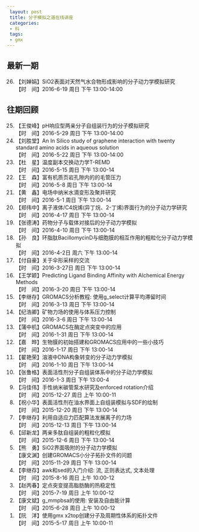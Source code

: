 ```yaml
---
 layout: post
 title: 分子模拟之道在线讲座
 categories:
 - 科
 tags:
 - gmx
---
```


## 最新一期

<ol>
<li value='26'>
【刘婵娟】SiO2表面对天然气水合物形成影响的分子动力学模拟研究<br>
【时　间】2016-6-19 周日 下午 13:00-14:00
</li>
</ol>

## 往期回顾

<ol>
<li value='25'>
【王俊峰】pH响应型两亲分子自组装行为的分子模拟研究<br>
【时　间】2016-5-29 周日 下午 13:00-14:00</li>

<li value='24'>
【刘胜堂】An In Silico study of graphene interaction with twenty standard amino acids in aqueous solution<br>
【时　间】2016-5-22 周日 下午 13:00-14:00</li>

<li value='23'>
【杜　星】温度副本交换动力学T-REMD<br>
【时　间】2016-5-15 周日 下午 13:00-14</li>

<li value='22'>
【王　森】富有机质页岩孔隙内的的毛管压力<br>
【时　间】2016-5-8 周日 下午 13:00-14</li>

<li value='21'>
【黄　鑫】电场中纳米水滴变形及聚并研究<br>
【时　间】2016-5-1 周日 下午 13:00-14</li>

<li value='20'>
【郑伟中】离子液体/C4烷烯(异丁烷、2-丁烯)界面行为的分子动力学研究<br>
【时　间】2016-4-17 周日 下午 13:00-14</li>

<li value='19'>
【张德涛】药物分子与载体对接后的分子动力学模拟<br>
【时　间】2016-4-10 周日 下午 13:00-14</li>

<li value='18'>
【孙　良】环脂肽BacillomycinD与细胞膜的相互作用的粗粒化分子动力学模拟<br>
【时　间】2016-4-2日 周六 下午 13:00-14</li>

<li value='17'>
【付自豪】关于伞形采样的交流<br>
【时　间】2016-3-27日 周日 下午 13:00-14</li>

<li value='16'>
【王学颖】Predicting Ligand Binding Affinity with Alchemical Energy Methods<br>
【时　间】2016-3-20 周日 下午 13:00-14</li>

<li value='15'>
【李继存】GROMACS分析教程: 使用g_select计算平均滞留时间<br>
【时　间】2016-3-13 周日 下午 13:00-14</li>

<li value='14'>
【纪浩卿】矿物力场的使用与体系压力控制<br>
【时　间】2016-3-6 周日 下午 13:00-14</li>

<li value='13'>
【蒲中机】GROMACS在酶定点突变中的应用<br>
【时　间】2016-1-31 周日 下午 13:00-14</li>

<li value='12'>
【嘉　晔】生物膜的初始搭建和GROMACS应用中的一些小技巧<br>
【时　间】2016-1-17 周日 下午 13:00-14</li>

<li value='11'>
【翟艳荣】溶液中DNA构象转变的分子动力学模拟<br>
【时　间】2016-1-10 周日 下午 13:00-14</li>

<li value='10'>
【张鲁格】表面活性剂分子自组装体系中的分子动力学模拟<br>
【时　间】2016-1-3 周日 下午 13:00-4</li>

<li value='9'>
【冯佳伟】手性纳米碳管泵水研究及enforced rotation介绍<br>
【时　间】2015-12-27 周日 上午 10:00-11</li>

<li value='8'>
【祝小华】表面活性剂在油水界面上自组装模拟与SDF的绘制<br>
【时　间】2015-12-20 周日 下午 13:00-14</li>

<li value='7'>
【李继存】利用自适应力匹配算法发展离子的力场<br>
【时　间】2015-12-13 周日 下午 13:00-14</li>

<li value='6'>
【邱新龙】两亲多肽自组装的粗粒化模拟<br>
【时　间】2015-12-6 周日 下午 13:00-14</li>

<li value='5'>
【熊　勇】SiO2界面吸附的分子动力学模拟<br>
【康文渊】创建GROMACS小分子拓扑文件的问题<br>
【时　间】2015-11-29 周日 下午 13:00-14</li>

<li value='4'>
【李继存】awk和sed的入门介绍: 流, 正则表达式, 文本处理<br>
【时　间】2015-8-16 周日 上午 10:00-12</li>

<li value='3'>
【赵丙春】定点突变提高脂肪酶的热稳定性<br>
【时　间】2015-7-19 周日 上午 10:00-12</li>

<li value='2'>
【康文斌】g_mmpbsa的使用: 安装及自由能计算<br>
【时　间】2015-6-28 周日 上午 10:00-12</li>

<li value='1'>
【阮　洋】使用gmx x2top创建分子及周期性体系的拓扑文件<br>
【时　间】2015-5-17 周日 上午 10:00-11</li>
</ol>
